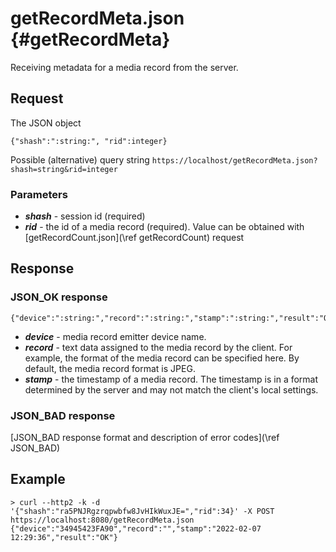 getRecordMeta.json {#getRecordMeta}
==========

Receiving metadata for a media record from the server.

Request
------------

The JSON object

~~~~~~~~~~~~~{.java}
{"shash":":string:", "rid":integer}
~~~~~~~~~~~~~

Possible (alternative) query string
`https://localhost/getRecordMeta.json?shash=string&rid=integer`

<h3>Parameters</h3>

* _**shash**_ - session id (required)
* _**rid**_ - the id of a media record (required). Value can be obtained with [getRecordCount.json](\ref getRecordCount) request

Response
------------

<h3>JSON_OK response</h3>

~~~~~~~~~~~~~{.java}
{"device":":string:","record":":string:","stamp":":string:","result":"OK"}
~~~~~~~~~~~~~

* _**device**_  - media record emitter device name.
* _**record**_ - text data assigned to the media record by the client. For example, the format of the media record can be specified here. By default, the media record format is JPEG. 
* _**stamp**_  - the timestamp of a media record. The timestamp is in a format determined by the server and may not match the client's local settings.

<h3>JSON_BAD response</h3>
[JSON_BAD response format and description of error codes](\ref JSON_BAD) 

Example
------------
```
> curl --http2 -k -d '{"shash":"ra5PNJRgzrqpwbfw8JvHIkWuxJE=","rid":34}' -X POST https://localhost:8080/getRecordMeta.json
{"device":"34945423FA90","record":"","stamp":"2022-02-07 12:29:36","result":"OK"}
```
